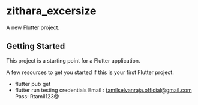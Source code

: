 # zithara_excersize

A new Flutter project.

## Getting Started

This project is a starting point for a Flutter application.

A few resources to get you started if this is your first Flutter project:

- flutter pub get
- flutter run
testing credentials
 Email :  tamilselvanraja.official@gmail.com
 Pass:  Rtamil123@
